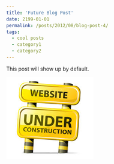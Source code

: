 ```yaml
---
title: 'Future Blog Post'
date: 2199-01-01
permalink: /posts/2012/08/blog-post-4/
tags:
  - cool posts
  - category1
  - category2
---
```


This post will show up by default. 

![Please wait ...](/files/underconstruction.jpg "Under construction")

<!--
To disable scheduling of future posts, edit `config.yml` and set `future: false`. 
-->
